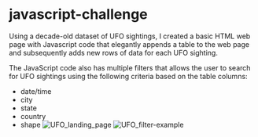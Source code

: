 # javascript-challenge

Using a decade-old dataset of UFO sightings, I created a basic HTML web page with Javascript code that elegantly appends a table to the web page and subsequently adds new rows of data for each UFO sighting.

The JavaScript code also has multiple filters that allows the user to search for UFO sightings using the following criteria based on the table columns:

* date/time
* city
* state
* country
* shape
![UFO_landing_page](https://user-images.githubusercontent.com/54033512/69886859-b2fe3a80-12a9-11ea-9eb4-21939c0ad01f.png)
![UFO_filter-example](https://user-images.githubusercontent.com/54033512/69886994-69fab600-12aa-11ea-89e9-941e06d02913.png)
